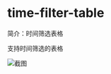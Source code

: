 # time-filter-table

简介：时间筛选表格

支持时间筛选的表格

![截图](https://img.alicdn.com/tfs/TB1.dqQi5qAXuNjy1XdXXaYcVXa-1902-1004.png)





